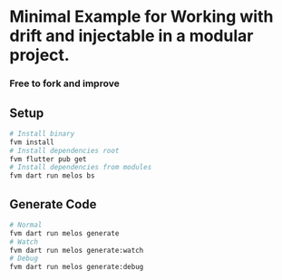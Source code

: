 # Minimal Example for Working with drift and injectable in a modular project.
### Free to fork and improve

## Setup
```bash
# Install binary
fvm install
# Install dependencies root
fvm flutter pub get
# Install dependencies from modules
fvm dart run melos bs
```

## Generate Code
```bash
# Normal
fvm dart run melos generate
# Watch
fvm dart run melos generate:watch
# Debug
fvm dart run melos generate:debug
```